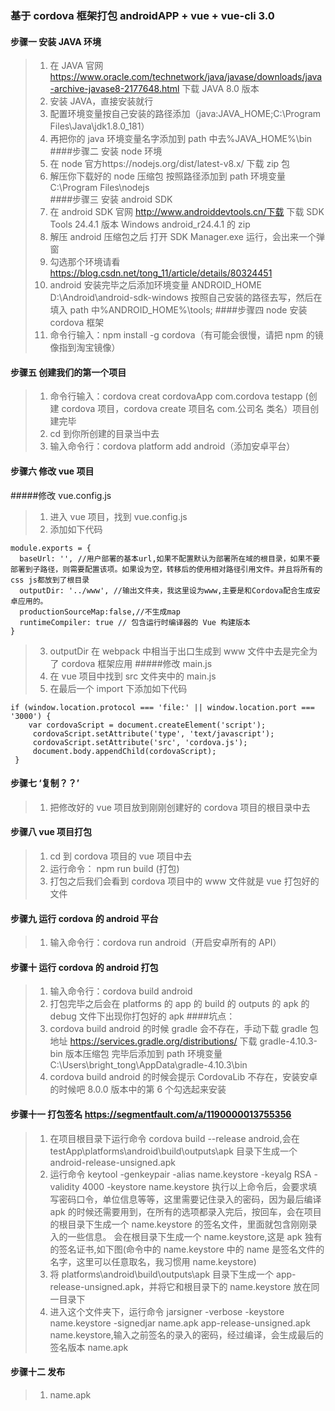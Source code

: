 ### 基于 cordova 框架打包 androidAPP + vue + vue-cli 3.0

#### 步骤一 安装 JAVA 环境

> 1. 在 JAVA 官网 https://www.oracle.com/technetwork/java/javase/downloads/java-archive-javase8-2177648.html 下载 JAVA 8.0 版本
> 2. 安装 JAVA，直接安装就行
> 3. 配置环境变量按自己安装的路径添加（java:JAVA_HOME;C:\Program Files\Java\jdk1.8.0_181）
> 4. 再把你的 java 环境变量名字添加到 path 中去%JAVA_HOME%\bin ####步骤二 安装 node 环境
> 5. 在 node 官方https://nodejs.org/dist/latest-v8.x/ 下载 zip 包
> 6. 解压你下载好的 node 压缩包 按照路径添加到 path 环境变量 C:\Program Files\nodejs\
>    ####步骤三 安装 android SDK
> 7. 在 android SDK 官网 http://www.androiddevtools.cn/下载 下载 SDK Tools 24.4.1 版本 Windows android_r24.4.1 的 zip
> 8. 解压 android 压缩包之后 打开 SDK Manager.exe 运行，会出来一个弹窗
> 9. 勾选那个环境请看 https://blog.csdn.net/tong_11/article/details/80324451
> 10. android 安装完毕之后添加环境变量 ANDROID_HOME D:\Android\android-sdk-windows 按照自己安装的路径去写，然后在填入 path 中%ANDROID_HOME%\tools; ####步骤四 node 安装 cordova 框架
> 11. 命令行输入：npm install -g cordova（有可能会很慢，请把 npm 的镜像指到淘宝镜像）

#### 步骤五 创建我们的第一个项目

> 1. 命令行输入：cordova creat cordovaApp com.cordova testapp (创建 cordova 项目，cordova create 项目名 com.公司名 类名）项目创建完毕
> 2. cd 到你所创建的目录当中去
> 3. 输入命令行：cordova platform add android（添加安卓平台）

#### 步骤六 修改 vue 项目

#####修改 vue.config.js

> 1. 进入 vue 项目，找到 vue.config.js
> 2. 添加如下代码

```
module.exports = {
  baseUrl: '', //用户部署的基本url,如果不配置默认为部署所在域的根目录，如果不要部署到子路径，则需要配置该项。如果设为空，转移后的使用相对路径引用文件。并且将所有的css js都放到了根目录
  outputDir: '../www', //输出文件夹，我这里设为www,主要是和Cordova配合生成安卓应用的。
  productionSourceMap:false,//不生成map
  runtimeCompiler: true // 包含运行时编译器的 Vue 构建版本
}
```

> 3. outputDir 在 webpack 中相当于出口生成到 www 文件中去是完全为了 cordova 框架应用 #####修改 main.js
> 1. 在 vue 项目中找到 src 文件夹中的 main.js
> 1. 在最后一个 import 下添加如下代码

```
if (window.location.protocol === 'file:' || window.location.port === '3000') {
    var cordovaScript = document.createElement('script');
     cordovaScript.setAttribute('type', 'text/javascript');
     cordovaScript.setAttribute('src', 'cordova.js');
     document.body.appendChild(cordovaScript);
 }
```

#### 步骤七 ‘复制？？’

> 1. 把修改好的 vue 项目放到刚刚创建好的 cordova 项目的根目录中去

#### 步骤八 vue 项目打包

> 1. cd 到 cordova 项目的 vue 项目中去
> 2. 运行命令： npm run build (打包)
> 3. 打包之后我们会看到 cordova 项目中的 www 文件就是 vue 打包好的文件

#### 步骤九 运行 cordova 的 android 平台

> 1. 输入命令行：cordova run android（开启安卓所有的 API）

#### 步骤十 运行 cordova 的 android 打包

> 1. 输入命令行：cordova build android
> 2. 打包完毕之后会在 platforms 的 app 的 build 的 outputs 的 apk 的 debug 文件下出现你打包好的 apk ####坑点：
> 3. cordova build android 的时候 gradle 会不存在，手动下载 gradle 包 地址 https://services.gradle.org/distributions/ 下载 gradle-4.10.3-bin 版本压缩包
>    完毕后添加到 path 环境变量 C:\Users\bright_tong\AppData\gradle-4.10.3\bin
> 4. cordova build android 的时候会提示 CordovaLib 不存在，安装安卓的时候吧 8.0.0 版本中的第 6 个勾选起来安装

#### 步骤十一 打包签名 https://segmentfault.com/a/1190000013755356

> 1. 在项目根目录下运行命令 cordova build --release android,会在 testApp\platforms\android\build\outputs\apk 目录下生成一个 android-release-unsigned.apk
> 2. 运行命令 keytool -genkeypair -alias name.keystore -keyalg RSA -validity 4000 -keystore name.keystore
>    执行以上命令后，会要求填写密码口令，单位信息等等，这里需要记住录入的密码，因为最后编译 apk 的时候还需要用到，在所有的选项都录入完后，按回车，会在项目的根目录下生成一个 name.keystore 的签名文件，里面就包含刚刚录入的一些信息。
>    会在根目录下生成一个 name.keystore,这是 apk 独有的签名证书,如下图(命令中的 name.keystore 中的 name 是签名文件的名字，这里可以任意取名，我习惯用 name.keystore)
> 3. 将 platforms\android\build\outputs\apk 目录下生成一个 app-release-unsigned.apk，并将它和根目录下的 name.keystore 放在同一目录下
> 4. 进入这个文件夹下，运行命令 jarsigner -verbose -keystore name.keystore -signedjar name.apk app-release-unsigned.apk name.keystore,输入之前签名的录入的密码，经过编译，会生成最后的签名版本 name.apk

#### 步骤十二 发布

> 1. name.apk

